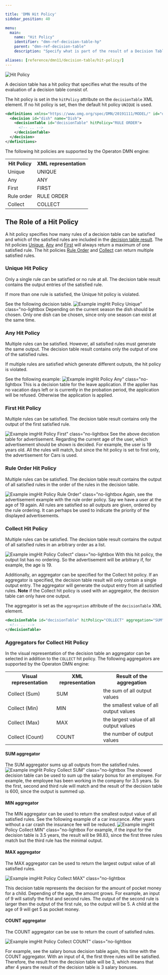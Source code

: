 ```yaml
---

title: 'DMN Hit Policy'
sidebar_position: 40

menu:
  main:
    name: "Hit Policy"
    identifier: "dmn-ref-decision-table-hp"
    parent: "dmn-ref-decision-table"
    description: "Specify what is part of the result of a Decision Table Evaluation"

aliases: [reference/dmn11/decision-table/hit-policy/]
---
```


![Hit Policy](./img/hit-policy.png)

A decision table has a hit policy that specifies what the
results of the evaluation of a decision table consist of.

The hit policy is set in the `hitPolicy` attribute on the `decisionTable` XML
element. If no hit policy is set, then the default hit policy `UNIQUE` is used.

```xml
<definitions xmlns="https://www.omg.org/spec/DMN/20191111/MODEL/" id="definitions" name="definitions" namespace="http://operaton.org/schema/1.0/dmn">
  <decision id="dish" name="Dish">
    <decisionTable id="decisionTable" hitPolicy="RULE ORDER">
      <!-- .. -->
    </decisionTable>
  </decision>
</definitions>
```

The following hit policies are
supported by the Operaton DMN engine:

<table class="table table-striped">
  <tr>
    <th>Hit Policy</th>
    <th>XML representation</th>
  </tr>
  <tr>
    <td>Unique</td>
    <td>UNIQUE</td>
  </tr>
  <tr>
    <td>Any</td>
    <td>ANY</td>
  </tr>
  <tr>
    <td>First</td>
    <td>FIRST</td>
  </tr>
  <tr>
    <td>Rule order</td>
    <td>RULE ORDER</td>
  </tr>
  <tr>
    <td>Collect</td>
    <td>COLLECT</td>
  </tr>
</table>

## The Role of a Hit Policy

A hit policy specifies how many rules of a decision table can be satisfied and
which of the satisfied rules are included in the [decision table result]. The
hit policies [Unique], [Any] and [First] will always return a maximum of one
satisfied rule. The hit policies [Rule Order] and [Collect] can return
multiple satisfied rules.

### Unique Hit Policy

Only a single rule can be satisfied or no rule at all. The decision table result contains the
output entries of the satisfied rule.

If more than one rule is satisfied, the Unique hit policy is violated.

See the following decision table.
![Example img](./img/hit-policy-unique.png)Hit Policy Unique" class="no-lightbox
Depending on the current season the dish should be chosen.
Only one dish can be chosen, since only one season can exist at the same time.

### Any Hit Policy

Multiple rules can be satisfied. However, all satisfied rules must generate the same
output. The decision table result contains only the output of one of the
satisfied rules.

If multiple rules are satisfied which generate different outputs, the hit policy
is violated.

See the following example:
![Example img](./img/hit-policy-any.png)Hit Policy Any" class="no-lightbox
This is a decision table for the leave application. If the applier
has no vacation days left or is currently in the probation period, the application will be refused.
Otherwise the application is applied.

### First Hit Policy

Multiple rules can be satisfied. The decision table result contains only
the output of the first satisfied rule.

![Example img](./img/hit-policy-first.png)Hit Policy First" class="no-lightbox
See the above decistion table for advertisement. Regarding the current age of the user, which
advertisement should be shown is decided. For example, the user is 19 years old. All the rules will match, but since
the hit policy is set to first only, the advertisement for Cars is used.

### Rule Order Hit Policy

Multiple rules can be satisfied. The decision table result contains the output
of all satisfied rules in the order of the rules in the decision table.

![Example img](./img/hit-policy-rule-order.png)Hit Policy Rule Order" class="no-lightbox
Again, see the advertisement example with the rule order policy. Say we have a user at the age of 19 again.
All rules are satisfied so all outputs are given, ordered by the rule ordering.
It can perhaps be used to indicate the priority of the displayed advertisements.

### Collect Hit Policy

Multiple rules can be satisfied. The decision table result contains the output
of all satisfied rules in an arbitrary order as a list.

![Example img](./img/hit-policy-collect.png)Hit Policy Collect" class="no-lightbox
With this hit policy, the output list has no ordering. So the advertisement will be arbitrary
if, for example, the age is 19.

Additionally, an aggregator can be specified for the Collect hit policy. If an
aggregator is specified, the decision table result will only contain a single
output entry. The aggregator will generate the output entry from all satisfied
rules. **Note** if the Collect hit policy is used with an aggregator, the
decision table can only have one output.

The aggregator is set as the `aggregation` attribute of the `decisionTable`
XML element.

```xml
<decisionTable id="decisionTable" hitPolicy="COLLECT" aggregation="SUM">
  <!-- .. -->
</decisionTable>
```

### Aggregators for Collect Hit Policy

In the visual representation of the decision table an aggregator can be selected in addition to the `COLLECT` hit policy. The following aggregators are supported by
the Operaton DMN engine:

<table class="table table-striped">
  <tr>
    <th>Visual representation</th>
    <th>XML representation</th>
    <th>Result of the aggregation</th>
  </tr>
  <tr>
    <td>Collect (Sum)</td>
    <td>SUM</td>
    <td>the sum of all output values</td>
  </tr>
  <tr>
    <td>Collect (Min)</td>
    <td>MIN</td>
    <td>the smallest value of all output values</td>
  </tr>
  <tr>
    <td>Collect (Max)</td>
    <td>MAX</td>
    <td>the largest value of all output values</td>
  </tr>
  <tr>
    <td>Collect (Count)</td>
    <td>COUNT</td>
    <td>the number of output values</td>
  </tr>
</table>

#### SUM aggregator
The SUM aggregator sums up all outputs from the satisfied rules.
![Example img](./img/hit-policy-collect-sum.png)Hit Policy Collect SUM" class="no-lightbox
The showed decision table can be used to sum up the salary bonus for an employee. For example, the employee has been working in the company for
3.5 years. So the first, second and third rule will match and the result of the decision table is 600, since the output is summed up.

#### MIN aggregator
The MIN aggregator can be used to return the smallest output value of all satisfied rules.
See the following example of a car insurance. After years without a car crash the insurance fee will be reduced.
![Example img](./img/hit-policy-collect-min.png)Hit Policy Collect MIN" class="no-lightbox
For example, if the input for the decision table is 3.5 years, the result will be 98.83, since the first three rules match
but the third rule has the minimal output.

#### MAX aggregator
The MAX aggregator can be used to return the largest output value of all satisfied rules.

![Example img](./img/hit-policy-collect-max.png)Hit Policy Collect MAX" class="no-lightbox

This decision table represents the decision for the amount of pocket money for a child.
Depending of the age, the amount grows. For example, an input of 9 will satisfy the first and second rules.
The output of the second rule is larger then the output of the first rule, so the output
will be 5. A child at the age of 9 will get 5 as pocket money.

#### COUNT aggregator
The COUNT aggregator can be use to return the count of satisfied rules.

![Example img](./img/hit-policy-collect-count.png)Hit Policy Collect COUNT" class="no-lightbox

For example, see the salary bonus decision table again, this time with the COUNT aggregator.
With an input of 4, the first three rules will be satisfied. Therefore, the result from the decision table will be 3, which means
that after 4 years the result of the decision table is 3 salary bonuses.

[decision table result]: ../../../user-guide/dmn-engine/evaluate-decisions.md#interpret-the-dmndecisiontableresult
[Unique]: #unique-hit-policy
[Any]: #any-hit-policy
[First]: #first-hit-policy
[Rule Order]: #rule-order-hit-policy
[Collect]: #collect-hit-policy
